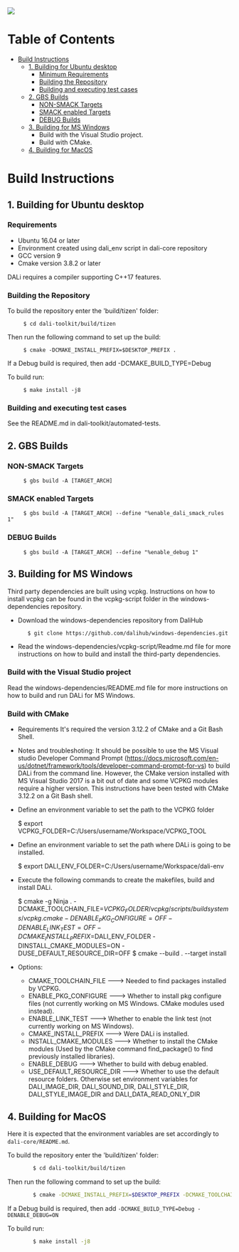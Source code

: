 <img src="https://dalihub.github.io/images/DaliLogo320x200.png">

# Table of Contents

   * [Build Instructions](#build-instructions)
      * [1. Building for Ubuntu desktop](#1-building-for-ubuntu-desktop)
         * [Minimum Requirements](#minimum-requirements)
         * [Building the Repository](#building-the-repository)
         * [Building and executing test cases](#building-and-executing-test-cases)
      * [2. GBS Builds](#2-gbs-builds)
         * [NON-SMACK Targets](#non-smack-targets)
         * [SMACK enabled Targets](#smack-enabled-targets)
         * [DEBUG Builds](#debug-builds)
      * [3. Building for MS Windows](#3-building-for-ms-windows)
         * Build with the Visual Studio project.
         * Build with CMake.
      * [4. Building for MacOS](#4-building-for-macos)

# Build Instructions

## 1. Building for Ubuntu desktop

### Requirements

 - Ubuntu 16.04 or later
 - Environment created using dali_env script in dali-core repository
 - GCC version 9
 - Cmake version 3.8.2 or later

DALi requires a compiler supporting C++17 features.

### Building the Repository

To build the repository enter the 'build/tizen' folder:

         $ cd dali-toolkit/build/tizen

Then run the following command to set up the build:

         $ cmake -DCMAKE_INSTALL_PREFIX=$DESKTOP_PREFIX .

If a Debug build is required, then add -DCMAKE_BUILD_TYPE=Debug

To build run:

         $ make install -j8

### Building and executing test cases

See the README.md in dali-toolkit/automated-tests.

## 2. GBS Builds

### NON-SMACK Targets

         $ gbs build -A [TARGET_ARCH]

### SMACK enabled Targets

         $ gbs build -A [TARGET_ARCH] --define "%enable_dali_smack_rules 1"

### DEBUG Builds

         $ gbs build -A [TARGET_ARCH] --define "%enable_debug 1"


## 3. Building for MS Windows

Third party dependencies are built using vcpkg. Instructions on how to install vcpkg can be found in the
vcpkg-script folder in the windows-dependencies repository.

- Download the windows-dependencies repository from DaliHub

         $ git clone https://github.com/dalihub/windows-dependencies.git

- Read the windows-dependencies/vcpkg-script/Readme.md file for more instructions on how to build and install the third-party dependencies.

### Build with the Visual Studio project
  Read the windows-dependencies/README.md file for more instructions on how to build and run DALi for MS Windows.

### Build with CMake

  * Requirements
    It's required the version 3.12.2 of CMake and a Git Bash Shell.

  * Notes and troubleshoting:
    It should be possible to use the MS Visual studio Developer Command Prompt (https://docs.microsoft.com/en-us/dotnet/framework/tools/developer-command-prompt-for-vs) to build DALi from the command line.
    However, the CMake version installed with MS Visual Studio 2017 is a bit out of date and some VCPKG modules require a higher version.
    This instructions have been tested with CMake 3.12.2 on a Git Bash shell.

  * Define an environment variable to set the path to the VCPKG folder

    $ export VCPKG_FOLDER=C:/Users/username/Workspace/VCPKG_TOOL

  * Define an environment variable to set the path where DALi is going to be installed.

    $ export DALI_ENV_FOLDER=C:/Users/username/Workspace/dali-env

  * Execute the following commands to create the makefiles, build and install DALi.

    $ cmake -g Ninja . -DCMAKE_TOOLCHAIN_FILE=$VCPKG_FOLDER/vcpkg/scripts/buildsystems/vcpkg.cmake -DENABLE_PKG_CONFIGURE=OFF -DENABLE_LINK_TEST=OFF -DCMAKE_INSTALL_PREFIX=$DALI_ENV_FOLDER -DINSTALL_CMAKE_MODULES=ON -DUSE_DEFAULT_RESOURCE_DIR=OFF
    $ cmake --build . --target install


  * Options:
    - CMAKE_TOOLCHAIN_FILE     ---> Needed to find packages installed by VCPKG.
    - ENABLE_PKG_CONFIGURE     ---> Whether to install pkg configure files (not currently working on MS Windows. CMake modules used instead).
    - ENABLE_LINK_TEST         ---> Whether to enable the link test (not currently working on MS Windows).
    - CMAKE_INSTALL_PREFIX     ---> Were DALi is installed.
    - INSTALL_CMAKE_MODULES    ---> Whether to install the CMake modules (Used by the CMake command find_package() to find previously installed libraries).
    - ENABLE_DEBUG             ---> Whether to build with debug enabled.
    - USE_DEFAULT_RESOURCE_DIR ---> Whether to use the default resource folders. Otherwise set environment variables for DALI_IMAGE_DIR, DALI_SOUND_DIR, DALI_STYLE_DIR, DALI_STYLE_IMAGE_DIR and DALI_DATA_READ_ONLY_DIR

## 4. Building for MacOS

Here it is expected that the environment variables are set accordingly to
`dali-core/README.md`.

To build the repository enter the 'build/tizen' folder:
```bash
        $ cd dali-toolkit/build/tizen
```
Then run the following command to set up the build:
```bash
        $ cmake -DCMAKE_INSTALL_PREFIX=$DESKTOP_PREFIX -DCMAKE_TOOLCHAIN_FILE=$VCPKG_FOLDER/vcpkg/scripts/buildsystems/vcpkg.cmake -DINSTALL_CMAKE_MODULES=ON -DENABLE_PKG_CONFIGURE=OFF
```
If a Debug build is required, then add `-DCMAKE_BUILD_TYPE=Debug -DENABLE_DEBUG=ON`

To build run:
```bash
        $ make install -j8
```
